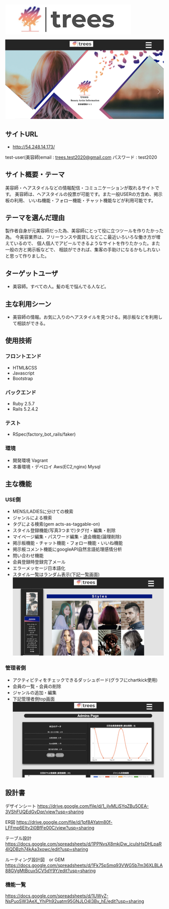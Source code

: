 ![main-title](app/assets/images/trees-main-title.jpg)

![main](app/assets/images/trees-main-top3.jpg)

## サイトURL
- http://54.248.14.173/

test-user(美容師)email : trees.test2020@gmail.com
パスワード : test2020

## サイト概要・テーマ
美容師・ヘアスタイルなどの情報配信・コミュニケーションが取れるサイトです。
美容師は、ヘアスタイルの投票が可能です。また一般USERの方含め、掲示板の利用、
いいね機能・フォロー機能・チャット機能などが利用可能です。

## テーマを選んだ理由
製作者自身が元美容師だった為、美容師にとって役に立つツールを作りたかった為。
今美容業界は、フリーランスや面貸しなどここ最近いろいろな働き方が増えているので、
個人個人でアピールできるようなサイトを作りたかった。また一般の方と掲示板などで、
相談ができれば、集客の手助けになるかもしれないと思って作りました。

## ターゲットユーザ
- 美容師。すべての人。髪の毛で悩んでる人など。

## 主な利用シーン
- 美容師の情報。お気に入りのヘアスタイルを見つける。掲示板などを利用して相談ができる。

## 使用技術

### フロントエンド
- HTML&CSS
- Javascript
- Bootstrap

### バックエンド
- Ruby 2.5.7
- Rails 5.2.4.2

### テスト
- RSpec(factory_bot_rails/faker)

### 環境
- 開発環境
Vagrant
- 本番環境・デペロイ
Aws(EC2,nginx)
Mysql

## 主な機能

### USE側
- MENS/LADIESに分けての検索
- ジャンルによる検索
- タグによる検索(gem acts-as-taggable-on)
- スタイル登録機能(写真3つまで)タグ付・編集・削除
- マイページ編集・パスワード編集・退会機能(論理削除)
- 掲示板機能・チャット機能・フォロー機能・いいね機能
- 掲示板コメント機能にgoogleAPI自然言語処理感情分析
- 問い合わせ機能
- 会員登録時登録完了メール
- エラーメッセージ日本語化
- スタイル一覧はランダム表示(下記一覧画面)
![main-styles](app/assets/images/trees-main-styles.jpg)

### 管理者側
- アクティビティをチェックできるダッシュボード(グラフにchartkick使用)
- 会員の一覧・会員の削除
- ジャンルの追加・編集
- 下記管理者側top画面
![main-admin](app/assets/images/trees-main-admin2.jpg)

## 設計書
デザインシート
https://drive.google.com/file/d/1_jlvMLjSYqZBu5OEA-3VShFUQEdGvDqr/view?usp=sharing

ER図
https://drive.google.com/file/d/1pf8AYatm80f-LFFmp6EItv2i0BfFe00C/view?usp=sharing

テーブル設計
https://docs.google.com/spreadsheets/d/1PPNvsX8mkjDw_icuIsHsDHLpaR4IQDBzh74kAa3xowc/edit?usp=sharing

ルーティング設計図　or GEM
https://docs.google.com/spreadsheets/d/1Fk75pSmq93VWG5b7m36XLBLA88GVgMtBcux5CV5dY9Y/edit?usp=sharing

### 機能一覧
https://docs.google.com/spreadsheets/d/1UWyZ-NsPuoSW3AeX_YhjPh92uatm95GNJLO4l3Bv_hE/edit?usp=sharing

